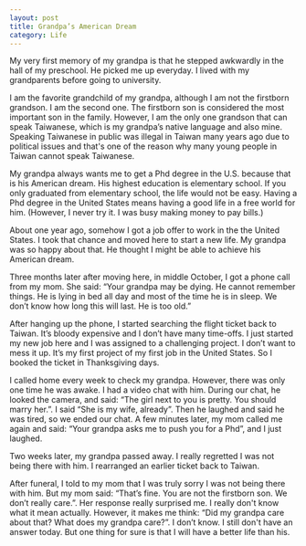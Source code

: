 ```yaml
---
layout: post
title: Grandpa’s American Dream
category: Life
---
```


My very first memory of my grandpa is that he stepped awkwardly in the hall of my preschool. He picked me up everyday. I lived with my grandparents before going to university. 

I am the favorite grandchild of my grandpa, although I am not the firstborn grandson. I am the second one. The firstborn son is considered the most important son in the family. However, I am the only one grandson that can speak Taiwanese, which is my grandpa’s native language and also mine. Speaking Taiwanese in public was illegal in Taiwan many years ago due to political issues and that's one of the reason why many young people in Taiwan cannot speak Taiwanese.

My grandpa always wants me to get a Phd degree in the U.S. because that is his American dream. His highest education is elementary school. If you only graduated from elementary school, the life would not be easy. Having a Phd degree in the United States means having a good life in a free world for him. (However, I never try it. I was busy making money to pay bills.)

About one year ago, somehow I got a job offer to work in the the United States. I took that chance and moved here to start a new life. My grandpa was so happy about that. He thought I might be able to achieve his American dream.

Three months later after moving here, in middle October, I got a phone call from my mom. She said: “Your grandpa may be dying. He cannot remember things. He is lying in bed all day and most of the time he is in sleep. We don’t know how long this will last. He is too old.”

After hanging up the phone, I started searching the flight ticket back to Taiwan. It’s bloody expensive and I don’t have many time-offs. I just started my new job here and I was assigned to a challenging project. I don’t want to mess it up. It’s my first project of my first job in the United States. So I booked the ticket in Thanksgiving days. 

I called home every week to check my grandpa. However, there was only one time he was awake. I had a video chat with him. During our chat, he looked the camera, and said: “The girl next to you is pretty. You should marry her.”. I said “She is my wife, already”. Then he laughed and said he was tired, so we ended our chat. A few minutes later, my mom called me again and said: “Your grandpa asks me to push you for a Phd”, and I just laughed.

Two weeks later, my grandpa passed away. I really regretted I was not being there with him. I rearranged an earlier ticket back to Taiwan.

After funeral, I told to my mom that I was truly sorry I was not being there with him. But my mom said: “That’s fine. You are not the firstborn son. We don’t really care.”. Her response really surprised me. I really don't know what it mean actually. However, it makes me think: “Did my grandpa care about that? What does my grandpa care?”. I don’t know. I still don't have an answer today. But one thing for sure is that I will have a better life than his.
